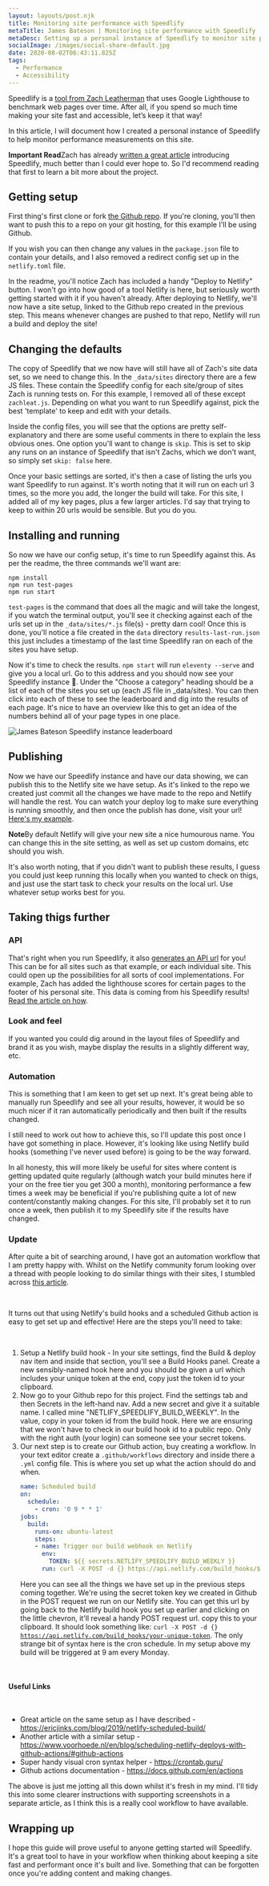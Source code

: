```yaml
---
layout: layouts/post.njk
title: Monitoring site performance with Speedlify
metaTitle: James Bateson | Monitoring site performance with Speedlify
metaDesc: Setting up a personal instance of Speedlify to monitor site performance
socialImage: /images/social-share-default.jpg
date: 2020-08-02T06:43:11.825Z
tags:
  - Performance
  - Accessibility
---
```

Speedlify is a [tool from Zach Leatherman](https://www.speedlify.dev/) that uses Google Lighthouse to benchmark web pages over time. After all, if you spend so much time making your site fast and accessible, let’s keep it that way!

In this article, I will document how I created a personal instance of Speedlify to help monitor performance measurements on this site.

<p class="post-note"><strong>Important Read</strong>Zach has already <a href="https://www.zachleat.com/web/speedlify/">written a great article</a> introducing Speedlify, much better than I could ever hope to. So I'd recommend reading that first to learn a bit more about the project.</p>

## Getting setup

First thing's first clone or fork [the Github repo](https://github.com/zachleat/speedlify/). If you're cloning, you'll then want to push this to a repo on your git hosting, for this example I'll be using Github.

If you wish you can then change any values in the `package.json` file to contain your details, and I also removed a redirect config set up in the `netlify.toml` file.

In the readme, you'll notice Zach has included a handy "Deploy to Netlify" button. I won't go into how good of a tool Netlify is here, but seriously worth getting started with it if you haven't already. After deploying to Netlify, we'll now have a site setup, linked to the Github repo created in the previous step. This means whenever changes are pushed to that repo, Netlify will run a build and deploy the site!

## Changing the defaults

The copy of Speedlify that we now have will still have all of Zach's site data set, so we need to change this. In the `_data/sites` directory there are a few JS files. These contain the Speedlify config for each site/group of sites Zach is running tests on. For this example, I removed all of these except `zachleat.js`. Depending on what you want to run Speedlify against, pick the best 'template' to keep and edit with your details.

Inside the config files, you will see that the options are pretty self-explanatory and there are some useful comments in there to explain the less obvious ones. One option you'll want to change is `skip`. This is set to skip any runs on an instance of Speedlify that isn't Zachs, which we don't want, so simply set `skip: false` here.

Once your basic settings are sorted, it's then a case of listing the urls you want Speedlify to run against. It's worth noting that it will run on each url 3 times, so the more you add, the longer the build will take. For this site, I added all of my key pages, plus a few larger articles. I'd say that trying to keep to within 20 urls would be sensible. But you do you.

## Installing and running

So now we have our config setup, it's time to run Speedlify against this. As per the readme, the three commands we'll want are:

```
npm install
npm run test-pages
npm run start
```

`test-pages` is the command that does all the magic and will take the longest, if you watch the terminal output, you'll see it checking against each of the urls set up in the `_data/sites/*.js` file(s) - pretty darn cool! Once this is done, you'll notice a file created in the `data` directory `results-last-run.json` this just includes a timestamp of the last time Speedlify ran on each of the sites you have setup.

Now it's time to check the results. `npm start` will run `eleventy --serve` and give you a local url. Go to this address and you should now see your Speedlify instance :tada:. Under the "Choose a category" heading should be a list of each of the sites you set up (each JS file in _data/sites). You can then click into each of these to see the leaderboard and dig into the results of each page. It's nice to have an overview like this to get an idea of the numbers behind all of your page types in one place.

![James Bateson Speedlify instance leaderboard](/images/frame_generic_dark.png)

## Publishing

Now we have our Speedlify instance and have our data showing, we can publish this to the Netlify site we have setup. As it's linked to the repo we created just commit all the changes we have made to the repo and Netlify will handle the rest. You can watch your deploy log to make sure everything is running smoothly, and then once the publish has done, visit your url! [Here's my example](https://james-bateson-speedlify.netlify.app/).

<p class="post-note"><strong>Note</strong>By default Netlify will give your new site a nice humourous name. You can change this in the site setting, as well as set up custom domains, etc should you wish.</p>

It's also worth noting, that if you didn't want to publish these results, I guess you could just keep running this locally when you wanted to check on thigs, and just use the start task to check your results on the local url. Use whatever setup works best for you.

## Taking thigs further

### API

That's right when you run Speedlify, it also [generates an API url](https://james-bateson-speedlify.netlify.app/api/urls.json) for you! This can be for all sites such as that example, or each individual site. This could open up the possibilities for all sorts of cool implementations. For example, Zach has added the lighthouse scores for certain pages to the footer of his personal site. This data is coming from his Speedlify results! [Read the article on how](https://www.zachleat.com/web/lighthouse-in-footer/).

### Look and feel

If you wanted you could dig around in the layout files of Speedlify and brand it as you wish, maybe display the results in a slightly different way, etc.

### Automation

This is something that I am keen to get set up next. It's great being able to manually run Speedlify and see all your results, however, it would be so much nicer if it ran automatically periodically and then built if the results changed.

I still need to work out how to achieve this, so I'll update this post once I have got something in place. However, it's looking like using Netlify build hooks (something I've never used before) is going to be the way forward. 

In all honesty, this will more likely be useful for sites where content is getting updated quite regularly (although watch your build minutes here if your on the free tier you get 300 a month), monitoring performance a few times a week may be beneficial if you're publishing quite a lot of new content/constantly making changes. For this site, I'll probably set it to run once a week, then publish it to my Speedlify site if the results have changed.

<div class="post-note post-note--update"><h3><strong>Update</strong></h3><p>After quite a bit of searching around, I have got an automation workflow that I am pretty happy with. Whilst on the Netlify community forum looking over a thread with people looking to do similar things with their sites, I stumbled across <a href="https://ericjinks.com/blog/2019/netlify-scheduled-build/">this article</a>.</p><br><p>It turns out that using Netlify's build hooks and a scheduled Github action is easy to get set up and effective! Here are the steps you'll need to take:</p><br><ol><li>Setup a Netlify build hook - In your site settings, find the Build & deploy nav item and inside that section, you'll see a Build Hooks panel. Create a new sensibly-named hook here and you should be given a url which includes your unique token at the end, copy just the token id to your clipboard.</li><li>Now go to your Github repo for this project. Find the settings tab and then Secrets in the left-hand nav. Add a new secret and give it a suitable name. I called mine "NETLIFY_SPEEDLIFY_BUILD_WEEKLY". In the value, copy in your token id from the build hook. Here we are ensuring that we won't have to check in our build hook id to a public repo. Only with the right auth (your login) can someone see your secret tokens.</li><li>Our next step is to create our Github action, buy creating a workflow. In your text editor create a <code>.github/workflows</code> directory and inside there a <code>.yml</code> config file. This is where you set up what the action should do and when.

```yaml
name: Scheduled build
on:
  schedule:
    - cron: '0 9 * * 1'
jobs:
  build:
    runs-on: ubuntu-latest
    steps:
    - name: Trigger our build webhook on Netlify
      env:
        TOKEN: ${{ secrets.NETLIFY_SPEEDLIFY_BUILD_WEEKLY }}
      run: curl -X POST -d {} https://api.netlify.com/build_hooks/${TOKEN}
```

Here you can see all the things we have set up in the previous steps coming together. We're using the secret token key we created in Github in the POST request we run on our Netlify site. You can get this url by going back to the Netlify build hook you set up earlier and clicking on the little chevron, it'll reveal a handy POST request url. copy this to your clipboard. It should look something like: <code>curl -X POST -d {} https://api.netlify.com/build_hooks/your-unique-token</code>. The only strange bit of syntax here is the cron schedule. In my setup above my build will be triggered at 9 am every Monday.</li></ol><br>

<h4>Useful Links</h4><br><ul><li>Great article on the same setup as I have described - <a href="https://ericjinks.com/blog/2019/netlify-scheduled-build/">https://ericjinks.com/blog/2019/netlify-scheduled-build/</a></li><li>Another article with a similar setup - <a href="https://www.voorhoede.nl/en/blog/scheduling-netlify-deploys-with-github-actions/#github-actions">https://www.voorhoede.nl/en/blog/scheduling-netlify-deploys-with-github-actions/#github-actions</a></li><li>Super handy visual cron syntax helper - <a href="https://crontab.guru/">https://crontab.guru/</a></li><li>Github actions documentation - <a href="https://docs.github.com/en/actions">https://docs.github.com/en/actions</a></li></ul></div>

The above is just me jotting all this down whilst it's fresh in my mind. I'll tidy this into some clearer instructions with supporting screenshots in a separate article, as I think this is a really cool workflow to have available.

## Wrapping up

I hope this guide will prove useful to anyone getting started will Speedlify. It's a great tool to have in your workflow when thinking about keeping a site fast and performant once it's built and live. Something that can be forgotten once you're adding content and making changes.
